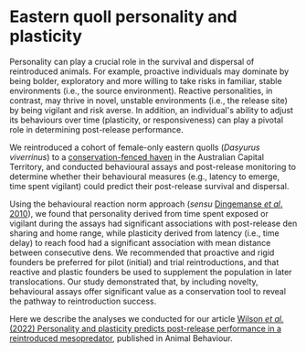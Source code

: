 # **Eastern quoll personality and plasticity**

Personality can play a crucial role in the survival and dispersal of reintroduced animals. For example, proactive individuals may dominate by being bolder, exploratory and more willing to take risks in familiar, stable environments (i.e., the source environment). Reactive personalities, in contrast, may thrive in novel, unstable environments (i.e., the release site) by being vigilant and risk averse. In addition, an individual's ability to adjust its behaviours over time (plasticity, or responsiveness) can play a pivotal role in determining post-release performance.

We reintroduced a cohort of female-only eastern quolls (*Dasyurus viverrinus*) to a [conservation-fenced haven](https://www.mulligansflat.org.au/) in the Australian Capital Territory, and conducted behavioural assays and post-release monitoring to determine whether their behavioural measures (e.g., latency to emerge, time spent vigilant) could predict their post-release survival and dispersal. 

Using the behavioural reaction norm approach (*sensu* [Dingemanse *et al*. 2010](https://doi.org/10.1016/j.tree.2009.07.013)), we found that personality derived from time spent exposed or vigilant during the assays had significant associations with post-release den sharing and home range, while plasticity derived from latency (i.e., time delay) to reach food had a significant association with mean distance between consecutive dens. We recommended that proactive and rigid founders be preferred for pilot (initial) and trial reintroductions, and that reactive and plastic founders be used to supplement the population in later translocations. Our study demonstrated that, by including novelty, behavioural assays offer significant value as a conservation tool to reveal the pathway to reintroduction success.

Here we describe the analyses we conducted for our article [Wilson *et al.* (2022) Personality and plasticity predicts post-release performance in a reintroduced mesopredator](https://doi.org/10.1016/j.anbehav.2022.02.019), published in Animal Behaviour.
